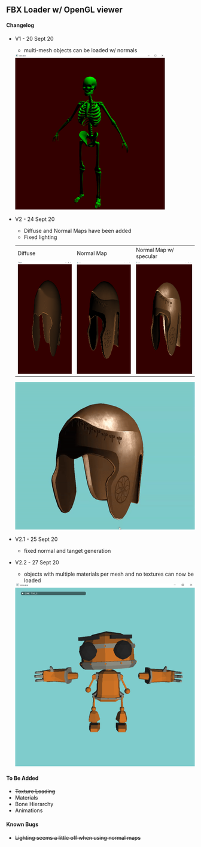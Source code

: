 ## FBX Loader w/ OpenGL viewer


#### Changelog

- V1 - 20 Sept 20
    - multi-mesh objects can be loaded w/ normals
    <img src="Screenshots/skellyboy.PNG" alt="Diffuse" width="400"/>

- V2 - 24 Sept 20
    - Diffuse and Normal Maps have been added
    - Fixed lighting

  <table>
    <tr>
      <td>Diffuse</td>
      <td>Normal Map</td>
      <td>Normal Map w/ specular</td>
    </tr>
    <tr>
      <td><img src="Screenshots/Diffuse.PNG" width=300 height=300></td>
      <td><img src="Screenshots/NormalMap.PNG" width=300 height=300></td>
      <td><img src="Screenshots/NormalMap_spec.PNG" width=300 height=300></td>
    </tr>
  </table>

  <img src="Screenshots/LightSource+NormalMap.gif" alt="NormalMap_spec" width="800"/>

- V2.1 - 25 Sept 20
    - fixed normal and tanget generation

- V2.2 - 27 Sept 20
    - objects with multiple materials per mesh and no textures can now be loaded

    <img src="Screenshots/Materials.PNG" alt="Materials" width="800"/>



#### To Be Added

- ~~Texture Loading~~
- ~~Materials~~
- Bone Hierarchy
- Animations


#### Known Bugs

- ~~Lighting seems a little off when using normal maps~~


